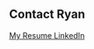 Contact Ryan
------------

<!-- Resume button -->
<a href="/download/Ryan-P-Jones_Resume_8-31-14.pdf" target="_blank" class="btn btn-default btn-lg">
<i class="fa fa-file-pdf-o fa-fw"></i> My Resume
</a>
<!-- Linked in button -->
<a href="http://www.linkedin.com/pub/ryan-p-jones/30/566/964/" class="btn btn-default btn-lg" target="_blank">
<i class="fa fa-linkedin-square fa-fw"></i> LinkedIn
</a>
